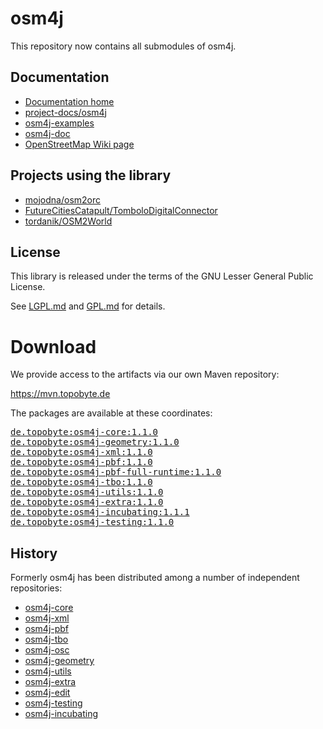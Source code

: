# osm4j

This repository now contains all submodules of osm4j.

## Documentation

* [Documentation home](https://jaryard.com/projects/osm4j/)
* [project-docs/osm4j](https://github.com/project-docs/osm4j)
* [osm4j-examples](https://github.com/topobyte/osm4j-examples)
* [osm4j-doc](https://github.com/topobyte/osm4j-doc)
* [OpenStreetMap Wiki page](https://wiki.openstreetmap.org/wiki/Osm4j)

## Projects using the library

* [mojodna/osm2orc](https://github.com/mojodna/osm2orc)
* [FutureCitiesCatapult/TomboloDigitalConnector](https://github.com/FutureCitiesCatapult/TomboloDigitalConnector)
* [tordanik/OSM2World](https://github.com/tordanik/OSM2World)

## License

This library is released under the terms of the GNU Lesser General Public
License.

See [LGPL.md](LGPL.md) and [GPL.md](GPL.md) for details.

# Download

We provide access to the artifacts via our own Maven repository:

<https://mvn.topobyte.de>

The packages are available at these coordinates:

<pre>
<a href="https://mvn.topobyte.de/de/topobyte/osm4j-core/1.1.0/">de.topobyte:osm4j-core:1.1.0</a>
<a href="https://mvn.topobyte.de/de/topobyte/osm4j-geometry/1.1.0/">de.topobyte:osm4j-geometry:1.1.0</a>
<a href="https://mvn.topobyte.de/de/topobyte/osm4j-xml/1.1.0/">de.topobyte:osm4j-xml:1.1.0</a>
<a href="https://mvn.topobyte.de/de/topobyte/osm4j-pbf/1.1.0/">de.topobyte:osm4j-pbf:1.1.0</a>
<a href="https://mvn.topobyte.de/de/topobyte/osm4j-pbf-full-runtime/1.1.0/">de.topobyte:osm4j-pbf-full-runtime:1.1.0</a>
<a href="https://mvn.topobyte.de/de/topobyte/osm4j-tbo/1.1.0/">de.topobyte:osm4j-tbo:1.1.0</a>
<a href="https://mvn.topobyte.de/de/topobyte/osm4j-utils/1.1.0/">de.topobyte:osm4j-utils:1.1.0</a>
<a href="https://mvn.topobyte.de/de/topobyte/osm4j-extra/1.1.0/">de.topobyte:osm4j-extra:1.1.0</a>
<a href="https://mvn.topobyte.de/de/topobyte/osm4j-incubating/1.1.1/">de.topobyte:osm4j-incubating:1.1.1</a>
<a href="https://mvn.topobyte.de/de/topobyte/osm4j-testing/1.1.0/">de.topobyte:osm4j-testing:1.1.0</a>
</pre>

## History

Formerly osm4j has been distributed among a number of independent
repositories:

* [osm4j-core](https://github.com/topobyte/osm4j-core)
* [osm4j-xml](https://github.com/topobyte/osm4j-xml)
* [osm4j-pbf](https://github.com/topobyte/osm4j-pbf)
* [osm4j-tbo](https://github.com/topobyte/osm4j-tbo)
* [osm4j-osc](https://github.com/topobyte/osm4j-osc)
* [osm4j-geometry](https://github.com/topobyte/osm4j-geometry)
* [osm4j-utils](https://github.com/topobyte/osm4j-utils)
* [osm4j-extra](https://github.com/topobyte/osm4j-extra)
* [osm4j-edit](https://github.com/topobyte/osm4j-edit)
* [osm4j-testing](https://github.com/topobyte/osm4j-testing)
* [osm4j-incubating](https://github.com/topobyte/osm4j-incubating)
